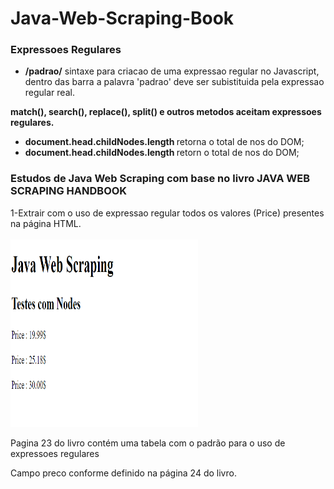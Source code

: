 # Java-Web-Scraping-Book

<h3>Expressoes Regulares</h3>
<ul>
<li><strong>/padrao/</strong> sintaxe para criacao de uma expressao regular no Javascript, dentro das barra a palavra 'padrao' deve ser subistituida pela expressao regular real.</li>
</ul>
<p><strong>match(), search(), replace(), split() e outros metodos aceitam expressoes regulares.</strong></p>

<ul>
    <li><strong>document.head.childNodes.length </strong> retorna o total de nos do DOM;</li>
    <li><strong>document.head.childNodes.length </strong> retorn o total de nos do DOM;</li>
</ul>
<h3>Estudos de Java Web Scraping com base no livro <emph>JAVA WEB SCRAPING HANDBOOK</emph></h3> 

1-Extrair com o uso de expressao regular todos os valores (Price) presentes na página HTML.<br><br>
<img src="./img/fig_01.png" width="300px" height="300px">
<p>Pagina 23 do livro contém uma tabela com o padrão para o uso de expressoes regulares</p>
<p>Campo preco conforme definido na página 24 do livro.</p>



